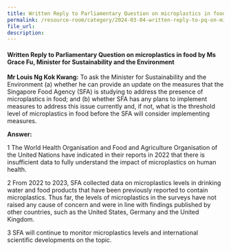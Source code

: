 ```yaml
---
title: Written Reply to Parliamentary Question on microplastics in food
permalink: /resource-room/category/2024-03-04-written-reply-to-pq-on-microplastics-in-food
file_url:
description:
---
```

 
#### Written Reply to Parliamentary Question on microplastics in food by Ms Grace Fu, Minister for Sustainability and the Environment

**Mr Louis Ng Kok Kwang:** To ask the Minister for Sustainability and the Environment (a) whether he can provide an update on the measures that the Singapore Food Agency (SFA) is studying to address the presence of microplastics in food; and (b) whether SFA has any plans to implement measures to address this issue currently and, if not, what is the threshold level of microplastics in food before the SFA will consider implementing measures.

**Answer:**

1  The World Health Organisation and Food and Agriculture Organisation of the United Nations have indicated in their reports in 2022 that there is insufficient data to fully understand the impact of microplastics on human health.

2  From 2022 to 2023, SFA collected data on microplastics levels in drinking water and food products that have been previously reported to contain microplastics. Thus far, the levels of microplastics in the surveys have not raised any cause of concern and were in line with findings published by other countries, such as the United States, Germany and the United Kingdom.

3  SFA will continue to monitor microplastics levels and international scientific developments on the topic.
